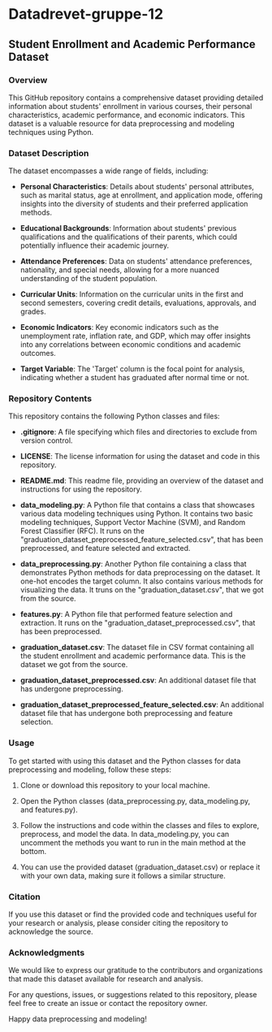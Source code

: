 # Datadrevet-gruppe-12

## Student Enrollment and Academic Performance Dataset

### Overview

This GitHub repository contains a comprehensive dataset providing detailed information about students' enrollment in various courses, their personal characteristics, academic performance, and economic indicators. This dataset is a valuable resource for data preprocessing and modeling techniques using Python.

### Dataset Description

The dataset encompasses a wide range of fields, including:

- **Personal Characteristics**: Details about students' personal attributes, such as marital status, age at enrollment, and application mode, offering insights into the diversity of students and their preferred application methods.

- **Educational Backgrounds**: Information about students' previous qualifications and the qualifications of their parents, which could potentially influence their academic journey.

- **Attendance Preferences**: Data on students' attendance preferences, nationality, and special needs, allowing for a more nuanced understanding of the student population.

- **Curricular Units**: Information on the curricular units in the first and second semesters, covering credit details, evaluations, approvals, and grades.

- **Economic Indicators**: Key economic indicators such as the unemployment rate, inflation rate, and GDP, which may offer insights into any correlations between economic conditions and academic outcomes.

- **Target Variable**: The 'Target' column is the focal point for analysis, indicating whether a student has graduated after normal time or not. 

### Repository Contents

This repository contains the following Python classes and files:

- **.gitignore**: A file specifying which files and directories to exclude from version control.

- **LICENSE**: The license information for using the dataset and code in this repository.

- **README.md**: This readme file, providing an overview of the dataset and instructions for using the repository.

- **data_modeling.py**: A Python file that contains a class that showcases various data modeling techniques using Python. It contains two basic modeling techniques, Support Vector Machine (SVM), and Random Forest Classifier (RFC). It runs on the "graduation_dataset_preprocessed_feature_selected.csv", that has been preprocessed, and feature selected and extracted. 

- **data_preprocessing.py**: Another Python file containing a class that demonstrates Python methods for data preprocessing on the dataset. It one-hot encodes the target column. It also contains various methods for visualizing the data. It truns on the "graduation_dataset.csv", that we got from the source. 

- **features.py**: A Python file that performed feature selection and extraction. It runs on the "graduation_dataset_preprocessed.csv", that has been preprocessed. 

- **graduation_dataset.csv**: The dataset file in CSV format containing all the student enrollment and academic performance data. This is the dataset we got from the source. 

- **graduation_dataset_preprocessed.csv**: An additional dataset file that has undergone preprocessing.

- **graduation_dataset_preprocessed_feature_selected.csv**: An additional dataset file that has undergone both preprocessing and feature selection.

### Usage

To get started with using this dataset and the Python classes for data preprocessing and modeling, follow these steps:

1. Clone or download this repository to your local machine.

2. Open the Python classes (data_preprocessing.py, data_modeling.py, and features.py).

3. Follow the instructions and code within the classes and files to explore, preprocess, and model the data. In data_modeling.py, you can uncomment the methods you want to run in the main method at the bottom. 

4. You can use the provided dataset (graduation_dataset.csv) or replace it with your own data, making sure it follows a similar structure.

### Citation

If you use this dataset or find the provided code and techniques useful for your research or analysis, please consider citing the repository to acknowledge the source.

### Acknowledgments

We would like to express our gratitude to the contributors and organizations that made this dataset available for research and analysis.

For any questions, issues, or suggestions related to this repository, please feel free to create an issue or contact the repository owner.

Happy data preprocessing and modeling! 
